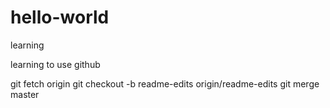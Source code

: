 # hello-world
learning

learning to use github

git fetch origin
git checkout -b readme-edits origin/readme-edits
git merge master
